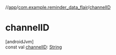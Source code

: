 //[app](../../index.md)/[com.example.reminder_data_flair](index.md)/[channelID](channel-i-d.md)

# channelID

[androidJvm]\
const val [channelID](channel-i-d.md): [String](https://kotlinlang.org/api/latest/jvm/stdlib/kotlin/-string/index.html)
